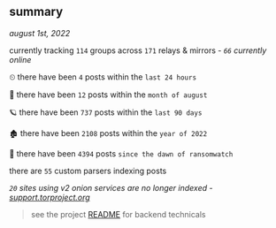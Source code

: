 
## summary
_august 1st, 2022_

currently tracking `114` groups across `171` relays & mirrors - _`66` currently online_

⏲ there have been `4` posts within the `last 24 hours`

🦈 there have been `12` posts within the `month of august`

🪐 there have been `737` posts within the `last 90 days`

🏚 there have been `2108` posts within the `year of 2022`

🦕 there have been `4394` posts `since the dawn of ransomwatch`

there are `55` custom parsers indexing posts

_`20` sites using v2 onion services are no longer indexed - [support.torproject.org](https://support.torproject.org/onionservices/v2-deprecation/)_

> see the project [README](https://github.com/joshhighet/ransomwatch#ransomwatch--) for backend technicals
